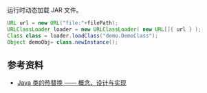 运行时动态加载 JAR 文件。

```java
URL url = new URL("file:"+filePath);
URLClassLoader loader = new URLClassLoader( new URL[]{ url } );
Class class = loader.loadClass("demo.DemoClass");
Object demoObj= class.newInstance();
```

## 参考资料

- [Java 类的热替换 —— 概念、设计与实现](https://developer.ibm.com/zh/articles/j-lo-hotswapcls/)